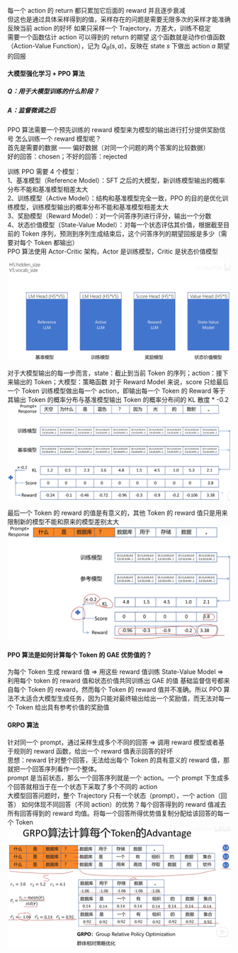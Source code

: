 每一个 action 的 return 都只累加它后面的 reward 并且逐步衰减  
但这也是通过具体采样得到的值，采样存在的问题是需要无限多次的采样才能准确反映当前 action 的好坏
如果只采样一个 Trajectory，方差大，训练不稳定  
需要一个函数估计 action 可以得到的 return 的期望
这个函数就是动作价值函数（Action-Value Function），记为 $Q_\theta(s, a)$，反映在 state $s$ 下做出 action $a$ 期望的回报


#### 大模型强化学习 + PPO 算法
##### Q：用于大模型训练的什么阶段？
##### A：监督微调之后
PPO 算法需要一个预先训练的 reward 模型来为模型的输出进行打分提供奖励信号
怎么训练一个 reward 模型呢？  
首先是需要的数据 —— 偏好数据（对同一个问题的两个答案的比较数据）  
好的回答：chosen；不好的回答：rejected

训练 PPO 需要 4 个模型：  
1、基准模型（Reference Model）：SFT 之后的大模型，新训练模型输出的概率分布不能和基准模型相差太大  
2、训练模型（Active Model）：结构和基准模型完全一致，PPO 的目的是优化训练模型，训练模型输出的概率分布不能和基准模型相差太大   
3、奖励模型（Reward Model）：对一个问答序列进行评分，输出一个分数  
4、状态价值模型（State-Value Model）：对每一个状态评估其价值，根据截至目前的 Token 序列，预测到序列生成结束后，这个问答序列的期望回报是多少（需要对每个 Token 都输出）  
PPO 算法使用 Actor-Critic 架构，Actor 是训练模型，Critic 是状态价值模型

![img.png](four_models.png)

对于大模型输出的每一步而言，state：截止到当前 Token 的序列；action：接下来输出的 Token；大模型：策略函数
对于 Reward Model 来说，score 只给最后一个 Token
训练模型做出每一个 action，即输出每一个 Token 的 Reward 等于其输出 Token 的概率分布与基准模型输出 Token 的概率分布间的 KL 散度 * -0.2
![img.png](each_token_reward.png)

最后一个 Token 的 reward 的值是有意义的，其他 Token 的 reward 值只是用来限制新的模型不能和原来的模型差别太大
![img.png](token_reward.png)

#### PPO 算法是如何计算每个 Token 的 GAE 优势值的？
为每个 Token 生成 reward 值 $\Rightarrow$ 用这些 reward 值训练 State-Value Model $\Rightarrow$ 利用每个 token 的 reward 值和状态价值共同训练出 GAE 的值
基础监督信号都来自每个 Token 的 reward，然而每个 Token 的 reward 值并不准确。所以 PPO 算法不太适合大模型生成任务，因为只能对最终输出给出一个奖励值，而无法对每一个 Token 给出具有参考价值的奖励值

#### GRPO 算法
针对同一个 prompt，通过采样生成多个不同的回答 $\Rightarrow$ 调用 reward 模型或者基于规则的 reward 函数，给出一个 reward 值表示回答的好坏  
思想：reward 针对整个回答，无法给出每个 Token 的具有意义的 reward 值，那就把一个回答序列看作一个整体。  
prompt 是当前状态，那么一个回答序列就是一个 action。一个 prompt 下生成多个回答就相当于在一个状态下采取了多个不同的 action  
大模型回答问题时，整个 Trajectory 只有一个状态（prompt），一个 action（回答）
如何体现不同回答（不同 action）的优势？每个回答得到的 reward 值减去所有回答得到的 reward 均值。将每一个回答所得优势值复制分配给该回答的每一个 Token
![img.png](GRPO.png)

